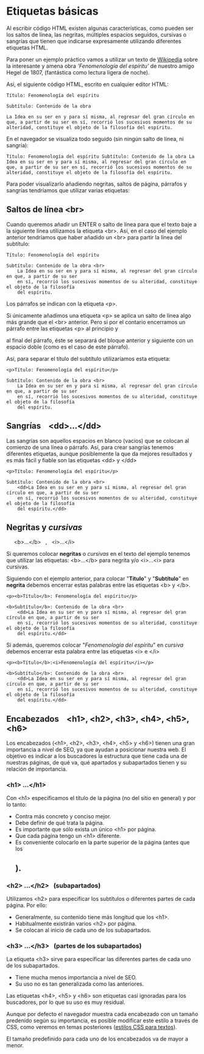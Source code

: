 
# Etiquetas básicas

Al escribir código HTML existen algunas características, como pueden ser los saltos de línea, las negritas, múltiples espacios seguidos, cursivas o sangrías que tienen que indicarse expresamente utilizando diferentes etiquetas HTML.

Para poner un ejemplo práctico vamos a utilizar un texto de [Wikipedia](http://es.wikipedia.org/wiki/Fenomenolog%C3%ADa_del_esp%C3%ADritu) sobre la interesante y amena obra _'Fenomenología del espíritu'_ de nuestro amigo Hegel de 1807, (fantástica como lectura ligera de noche).

Así, el siguiente código HTML, escrito en cualquier editor HTML:

```
Título: Fenomenología del espíritu

Subtítulo: Contenido de la obra  

La Idea en su ser en y para sí misma, al regresar del gran círculo en que, a partir de su ser en sí, recorrió los sucesivos momentos de su alteridad, constituye el objeto de la filosofía del espíritu.
```

En el navegador se visualiza todo seguido (sin ningún salto de línea, ni sangría):

```
Título: Fenomenología del espíritu Subtítulo: Contenido de la obra La Idea en su ser en y para sí misma, al regresar del gran círculo en que, a partir de su ser en sí, recorrió los sucesivos momentos de su alteridad, constituye el objeto de la filosofía del espíritu.
```

Para poder visualizarlo añadiendo negritas, saltos de página, párrafos y sangrías tendríamos que utilizar varias etiquetas:

Saltos de línea \<br>
-----------------------

Cuando queremos añadir un ENTER o salto de línea para que el texto baje a la siguiente línea utilizamos la etiqueta \<br>. Así, en el caso del ejemplo anterior tendríamos que haber añadido un \<br> para partir la línea del subtítulo:

```
Título: Fenomenología del espíritu

Subtítulo: Contenido de la obra <br>
	La Idea en su ser en y para sí misma, al regresar del gran círculo en que, a partir de su ser
	en sí, recorrió los sucesivos momentos de su alteridad, constituye el objeto de la filosofía
	del espíritu.	

```


Los párrafos se indican con la etiqueta \<p>.

Si únicamente añadimos una etiqueta \<p> se aplica un salto de línea algo más grande que el \<br> anterior. Pero si por el contario encerramos un párrafo entre las etiquetas \<p> al principio y </p> al final del párrafo, éste se separará del bloque anterior y siguiente con un espacio doble (como es el caso de este párrafo).

Así, para separar el título del subtítulo utilizaríamos esta etiqueta:

```
<p>Título: Fenomenología del espíritu</p>

Subtítulo: Contenido de la obra <br>
	La Idea en su ser en y para sí misma, al regresar del gran círculo en que, a partir de su ser
	en sí, recorrió los sucesivos momentos de su alteridad, constituye el objeto de la filosofía
	del espíritu.	

```


Sangrías    \<dd>...\</dd>
------------------------

Las sangrías son aquellos espacios en blanco (vacios) que se colocan al comienzo de una línea o párrafo. Así, para crear sangrías tenemos diferentes etiquetas, aunque posiblemente la que da mejores resultados y es más fácil y fiable son las etiquetas \<dd> y \</dd>

```
<p>Título: Fenomenología del espíritu</p>

Subtítulo: Contenido de la obra <br>
	<dd>La Idea en su ser en y para sí misma, al regresar del gran círculo en que, a partir de su ser
	en sí, recorrió los sucesivos momentos de su alteridad, constituye el objeto de la filosofía
	del espíritu.</dd>	

```


**Negritas** y _cursivas_
-------------------------

     \<b>...\</b>   ,   \<i>...\</i>

Si queremos colocar **negritas** o _cursivas_ en el texto del ejemplo tenemos que utilizar las etiquetas: \<b>...\</b> para negrita y/o \<i>...\<i> para cursivas.

Siguiendo con el ejemplo anterior, para colocar "**Título**" y "**Subtítulo**" en **negrita** debemos encerrar estas palabras entre las etiquetas \<b> y \</b>.

```
<p><b>Título</b>: Fenomenología del espíritu</p>

<b>Subtítulo</b>: Contenido de la obra <br>
	<dd>La Idea en su ser en y para sí misma, al regresar del gran círculo en que, a partir de su ser
	en sí, recorrió los sucesivos momentos de su alteridad, constituye el objeto de la filosofía
	del espíritu.</dd>

```


Si además, queremos colocar "_Fenomenología del espíritu_" en _cursiva_ debemos encerrar esta palabra entre las etiquetas \<i> e \</i>

```
<p><b>Título</b>:<i>Fenomenología del espíritu</i></p>

<b>Subtítulo</b>: Contenido de la obra <br>
	<dd>La Idea en su ser en y para sí misma, al regresar del gran círculo en que, a partir de su ser
	en sí, recorrió los sucesivos momentos de su alteridad, constituye el objeto de la filosofía
	del espíritu.</dd>

```


Encabezados    \<h1>, \<h2>, \<h3>, \<h4>, \<h5>, \<h6>
--------------------------------------------------------

Los encabezados (\<h1>, \<h2>, \<h3>, \<h4>, \<h5> y \<h6>) tienen una gran importancia a nivel de SEO, ya que ayudan a posicionar nuestra web. El objetivo es indicar a los buscadores la estructura que tiene cada una de nuestras páginas, de qué va, qué apartados y subapartados tienen y su relación de importancia.

### \<h1> ...\</h1>  
Con \<h1> especificamos el título de la página (no del sitio en general) y por lo tanto:

*   Contra más concreto y conciso mejor.
*   Debe definir de qué trata la página.
*   Es importante que sólo exista un único \<h1> por página.
*   Que cada página tengo un \<h1> diferente.
*   Es conveniente colocarlo en la parte superior de la página (antes que los <h2> ).

### \<h2> ...\</h2>   (subapartados)

Utilizamos \<h2> para especificar los subtítulos o diferentes partes de cada página. Por ello:

*   Generalmente, su contenido tiene más longitud que los \<h1>.
*   Habitualmente existirán varios \<h2> por página.
*   Se colocan al inicio de cada uno de los subapartados.

### \<h3> ...\</h3>   (partes de los subapartados)

La etiqueta \<h3> sirve para especificar las diferentes partes de cada uno de los subapartados.

*   Tiene mucha menos importancia a nivel de SEO.
*   Su uso no es tan generalizada como las anteriores.

Las etiquetas \<h4>, \<h5> y \<h6> son etiquetas casi ignoradas para los buscadores, por lo que su uso es muy residual.

Aunque por defecto el navegador muestra cada encabezado con un tamaño predenido según su importancia, es posible modificar este estilo a través de CSS, como veremos en temas posteriores ([estilos CSS para textos](https://www.html6.es/t3_2_propiedades.html#punto2)).

El tamaño predefinido para cada uno de los encabezados va de mayor a menor.